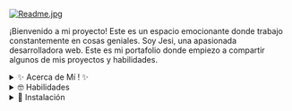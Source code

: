 [![Readme.jpg](https://i.postimg.cc/Kvt3Pzxs/Readme.jpg)](https://postimg.cc/svD2y3Bp)

¡Bienvenido a mi proyecto! Este es un espacio emocionante donde trabajo constantemente en cosas geniales. Soy Jesi, una apasionada desarrolladora web. Este es mi portafolio donde empiezo a compartir algunos de mis proyectos y habilidades.

<details>
<summary>✨ Acerca de Mí ! ✨ </summary>

Soy una entusiasta de la tecnología y actualmente estoy aprendiendo y mejorando mis habilidades como "Desarrollador Web". Me encanta trabajar en proyectos interesantes y desafiantes que me permitan crecer profesionalmente.
</details>

<details>
<summary>🤓 Habilidades </summary>

- HTML
- CSS
- JavaScript
- Figma
- Control de Versiones: Git
- Base de Datos: MySql
- Otros: Bootstrap
</details>

<details>
<summary>📁 Instalación</summary> 

Para comenzar, sigue estos simples pasos:

## 📑 Clonar Repositorio del Portafolio 📑

Si deseas contribuir o simplemente explorar el código de mi portafolio, puedes seguir estos pasos para clonar el repositorio a tu máquina local.

1. **Copia la URL del Repositorio:**
   - Haz clic en el botón verde "Code" en la esquina superior derecha del repositorio en GitHub.
   - Copia la URL que aparece (en este caso, `https://github.com/Js-Alvarez/Js-Alvarez-Portfolio-Front-End.git`).

2. **Abre tu Terminal:**
   - Abre la terminal en tu computadora. Puedes utilizar la Terminal en sistemas Unix (Linux o macOS) o Git Bash en Windows.

3. **Navega al Directorio de tu Elección:**
   - Utiliza el comando `cd` para cambiar al directorio donde deseas clonar el repositorio.

     ```bash
     cd ruta/de/tu/directorio
     ```

4. **Clona el Repositorio:**
   - Utiliza el siguiente comando para clonar el repositorio:
   
     ```bash
     git clone https://github.com/Js-Alvarez/Js-Alvarez-Portfolio-Front-End.git
     ```

   Si prefieres usar SSH, la URL sería:

   ```bash
   git clone git@github.com:Js-Alvarez/Js-Alvarez-Portfolio-Front-End.git




